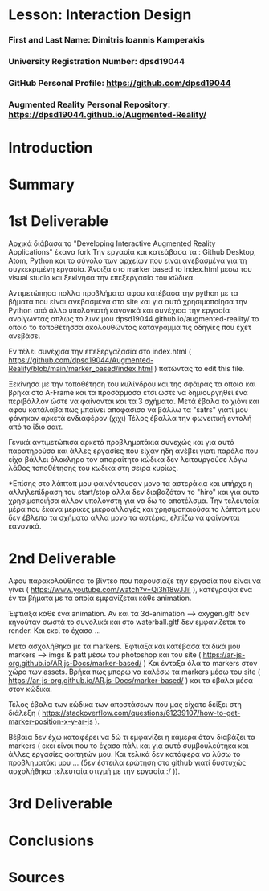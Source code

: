# Lesson: Interaction Design

### First and Last Name: Dimitris Ioannis Kamperakis
### University Registration Number: dpsd19044
### GitHub Personal Profile: https://github.com/dpsd19044
### Augmented Reality Personal Repository: https://dpsd19044.github.io/Augmented-Reality/

# Introduction

# Summary


# 1st Deliverable
Αρχικά διάβασα το "Developing Interactive Augmented Reality Applications" έκανα fork Την εργασία και κατεάβασα τα :  Github Desktop, Αtom, Python και το σύνολο των αρχείων που είναι ανεβασμένα για τη συγκεκριμένη εργασία.
Άνοιξα στο marker based το Index.html μεσω του visual studio και ξεκίνησα την επεξεργασία του κώδικα.


Αντιμετώπησα πολλα προβλήματα αφου κατέβασα την python με τα βήματα που είναι ανεβασμένα στο site και για αυτό χρησιμοποίησα την Python από άλλο υπολογιστή κανονικά και συνέχισα την εργασία ανοίγωντας απλώς το λινκ μου dpsd19044.github.io/augmented-reality/ το οποίο το τοποθέτησσα ακολουθώντας καταγράμμα τις οδηγίες που έχετ ανεβάσει


Εν τέλει συνέχισα την επεξεργαζασία στο index.html ( https://github.com/dpsd19044/Augmented-Reality/blob/main/marker_based/index.html ) πατώντας το edit this file.

Ξεκίνησα με την τοποθέτηση του κυλίνδρου και της σφάιρας τα οποια και βρήκα στο A-Frame και τα προσάρμοσα ετσι ώστε να δημιουργηθεί ένα περιβάλλον ώστε να φαίνονται και τα 3 σχήματα.
Μετά έβαλα το χιόνι και αφου κατάλαβα πως μπαίνει αποφασισα να βάλλω τα "satrs" γιατί μου φάνηκαν αρκετά ενδιαφέρον (χιχι)
Τέλος έβαλλα την φωνειτική εντολή από το ίδιο σαιτ.


Γενικά αντιμετώπισα αρκετά προβληματάκια συνεχώς και για αυτό παρατηρούσα και άλλες εργασίες που είχαν ηδη ανέβει γιατι παρόλο που είχα βάλλει όλοκληρο τον απαραίτητο κώδικα δεν λειτουργούσε λόγω λάθος τοποθέτησης του κωδικα στη σειρα κυρίως.

*Επίσης στο λάπτοπ μου φαινόντουσαν μονο τα αστεράκια και υπήρχε η αλληλεπίδραση του start/stop αλλα δεν διαβαζόταν το "hiro" και για αυτο χρησιμοποιήσα άλλον υπολογστή για να δω το αποτέλσμα. Την τελευταία μέρα που έκανα μερικες μικροαλλαγές και χρησιμοποιούσα το λάπτοπ μου δεν έβλεπα τα σχήματα αλλα μονο τα αστέρια, ελπίζω να φαίνονται κανονικά.


# 2nd Deliverable
Αφου παρακολούθησα το βίντεο που παρουσίαζε την εργασία που είναι να γίνει (  https://www.youtube.com/watch?v=Qi3h18wJJiI ), κατέγραψα ένα έν τα βήματα με τα οποία εμφανίζεται κάθε animation.


Έφτιαξα κάθε ένα animation. Αν και τα 3d-animation --> oxygen.gltf δεν κηνούταν σωστά το συνολικά και στο waterball.gltf δεν εμφανίζεται το render. Και εκεί το έχασα ...


Μετα ασχολήθηκα με τα markers.
Έφτιαξα και κατέβασα τα δικά μου markers --> imgs & patt μέσω του photoshop και του site ( https://ar-js-org.github.io/AR.js-Docs/marker-based/ )
Και ένταξα όλα τα markers στον χώρο των assets.
Βρήκα πως μπορώ να καλέσω τα markers μέσω του site ( https://ar-js-org.github.io/AR.js-Docs/marker-based/ ) και τα έβαλα μέσα στον κώδικα.


Τέλος έβαλα των κώδικα των αποστάσεων που μας είχατε δείξει στη διάλεξη ( https://stackoverflow.com/questions/61239107/how-to-get-marker-position-x-y-ar-js ).


Βέβαια δεν έχω καταφέρει να δώ τι εμφανίζει η κάμερα όταν διαβάζει τα markers ( εκει είναι που το έχασα πάλι και για αυτό συμβουλεύτηκα και άλλες εργασίες φοιτητών μου. Και τελικά δεν κατάφερα να λύσω το προβληματάκι μου ... (δεν έστειλα ερώτηση στο github γιατί δυστυχώς ασχολήθηκα τελευταία στιγμή με την εργασία :/ )).

# 3rd Deliverable 


# Conclusions


# Sources
